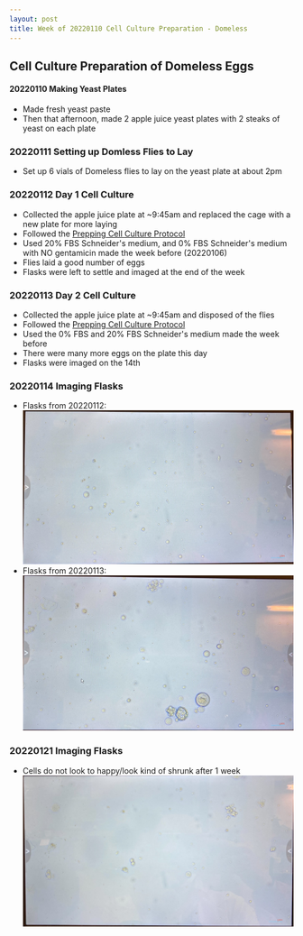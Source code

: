 ```yaml
---
layout: post
title: Week of 20220110 Cell Culture Preparation - Domeless
---
```


## Cell Culture Preparation of Domeless Eggs

#### 20220110 Making Yeast Plates
- Made fresh yeast paste
- Then that afternoon, made 2 apple juice yeast plates with 2 steaks of yeast on each plate

### 20220111 Setting up Domless Flies to Lay

- Set up 6 vials of Domeless flies to lay on the yeast plate at about 2pm

### 20220112 Day 1 Cell Culture
- Collected the apple juice plate at ~9:45am and replaced the cage with a new plate for more laying
- Followed the [Prepping Cell Culture Protocol](https://meschedl.github.io/Unckless-Lab-Notebook-Maggie/2021/10/26/cell-culture-protocol.html)
- Used 20% FBS Schneider's medium, and 0% FBS Schneider's medium with NO gentamicin made the week before (20220106)
- Flies laid a good number of eggs
- Flasks were left to settle and imaged at the end of the week

### 20220113 Day 2 Cell Culture
- Collected the apple juice plate at ~9:45am and disposed of the flies
- Followed the [Prepping Cell Culture Protocol](https://meschedl.github.io/Unckless-Lab-Notebook-Maggie/2021/10/26/cell-culture-protocol.html)
- Used the 0% FBS and 20% FBS Schneider's medium made the week before
- There were many more eggs on the plate this day
- Flasks were imaged on the 14th

### 20220114 Imaging Flasks
- Flasks from 20220112:
![](https://raw.githubusercontent.com/meschedl/Unckless-Lab-Notebook-Maggie/master/images/20220112-domeless-cc-imaged-20220114.jpeg)
- Flasks from 20220113:
![](https://raw.githubusercontent.com/meschedl/Unckless-Lab-Notebook-Maggie/master/images/20220113-domeless-cc-imaged-20220114-1.jpeg)

### 20220121 Imaging Flasks

- Cells do not look to happy/look kind of shrunk after 1 week
![](https://raw.githubusercontent.com/meschedl/Unckless-Lab-Notebook-Maggie/master/images/20220113-domeless-cc-imaged-20220121-1.jpeg)
